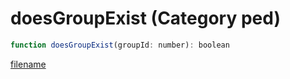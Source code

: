 # doesGroupExist (Category ped)

```js
function doesGroupExist(groupId: number): boolean
```

[filename](doesGroupExist_m.md ':include')